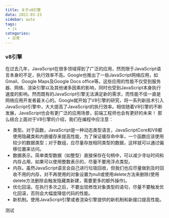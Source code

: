 ```yaml
---
title: 关于v8引擎
data: 2021-03-23
sidebar: auto
tags:
 - js
categories:
 - 日常
---
```

### v8引擎
在过去几年，JavaScript在很多领域得到了广泛的应用，然而限于JavaScript语言本身的不足，执行效率不高。Google也推出了一些JavaScript网络应用，如Gmail、Google Maps及Google Docs office等。这些应用的性能不仅受到服务器、网络、渲染引擎以及其他诸多因素的影响，同时也受到JavaScript本身执行速度的影响。然而既有的JavaScript引擎无法满足新的需求，而性能不佳一直是网络应用开发者最关心的。Google就开始了V8引擎的研究，将一系列新技术引入JavaScript引擎中，大大提高了JavaScript的执行效率。相信随着V8引擎的不断发展，JavaScript也会有更广泛的应用场景，前端工程师也会有更好的未来！
那么结合上面对于V8引擎的介绍，我们在编程中应注意：

+ 类型。对于函数，JavaScript是一种动态类型语言，JavaScriptCore和V8都使用隐藏类和内嵌缓存来提高性能，为了保证缓存命中率，一个函数应该使用较少的数据类型；对于数组，应尽量存放相同类型的数据，这样就可以通过偏移位置来访问。
+ 数据表示。简单类型数据（如整型）直接保存在句柄中，可以减少寻址时间和内存占用，如果可以使用整数表示的，尽量不要用浮点类型。
+ 内存。虽然JavaScript语言会自己进行垃圾回收，但我们也应尽量做到及时回收不用的内存，对不再使用的对象设置为null或使用delete方法来删除(使用delete方法删除会触发隐藏类新建，需要更多的额外操作)。
+ 优化回滚。在执行多次之后，不要出现修改对象类型的语句，尽量不要触发优化回滚，否则会大幅度降低代码的性能。
+ 新机制。使用JavaScript引擎或者渲染引擎提供的新机制和新接口提高性能。


测试